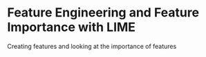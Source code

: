 # Feature Engineering and Feature Importance with LIME
 Creating features and looking at the importance of features

